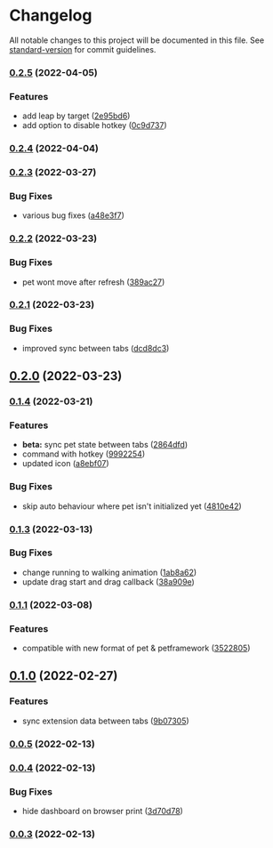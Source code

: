 # Changelog

All notable changes to this project will be documented in this file. See [standard-version](https://github.com/conventional-changelog/standard-version) for commit guidelines.

### [0.2.5](https://github.com/mokkapps/changelog-generator-demo/compare/v0.2.4...v0.2.5) (2022-04-05)


### Features

* add leap by target ([2e95bd6](https://github.com/mokkapps/changelog-generator-demo/commits/2e95bd6f3b11b9805d0d992b7af0cde98d2ca5b2))
* add option to disable hotkey ([0c9d737](https://github.com/mokkapps/changelog-generator-demo/commits/0c9d737c4c3ebe9f8e3dc786778fc2cd0dc42a55))

### [0.2.4](https://github.com/mokkapps/changelog-generator-demo/compare/v0.2.3...v0.2.4) (2022-04-04)

### [0.2.3](https://github.com/mokkapps/changelog-generator-demo/compare/v0.2.2...v0.2.3) (2022-03-27)


### Bug Fixes

* various bug fixes ([a48e3f7](https://github.com/mokkapps/changelog-generator-demo/commits/a48e3f7bbc6ac20ba79585189c2f47cbe952fbf4))

### [0.2.2](https://github.com/mokkapps/changelog-generator-demo/compare/v0.2.1...v0.2.2) (2022-03-23)


### Bug Fixes

* pet wont move after refresh ([389ac27](https://github.com/mokkapps/changelog-generator-demo/commits/389ac27520aec21d62fd29baaa47914f4df5258c))

### [0.2.1](https://github.com/mokkapps/changelog-generator-demo/compare/v0.2.0...v0.2.1) (2022-03-23)


### Bug Fixes

* improved sync between tabs ([dcd8dc3](https://github.com/mokkapps/changelog-generator-demo/commits/dcd8dc3eaeb33c55a8462fb47e4549972ca29c4b))

## [0.2.0](https://github.com/mokkapps/changelog-generator-demo/compare/v0.1.4...v0.2.0) (2022-03-23)

### [0.1.4](https://github.com/mokkapps/changelog-generator-demo/compare/v0.1.3...v0.1.4) (2022-03-21)


### Features

* **beta:** sync pet state between tabs ([2864dfd](https://github.com/mokkapps/changelog-generator-demo/commits/2864dfdc9c524330fc106b9dccca37a43fcbaebd))
* command with hotkey ([9992254](https://github.com/mokkapps/changelog-generator-demo/commits/99922544a2bbc50b1b40f824072496928a5caf72))
* updated icon ([a8ebf07](https://github.com/mokkapps/changelog-generator-demo/commits/a8ebf0742322780dddbbd93f84810522c7d3d430))


### Bug Fixes

* skip auto behaviour where pet isn't initialized yet ([4810e42](https://github.com/mokkapps/changelog-generator-demo/commits/4810e423fbf9b65f3fbd30a2f68b0d2d0439971b))

### [0.1.3](https://github.com/mokkapps/changelog-generator-demo/compare/v0.1.1...v0.1.3) (2022-03-13)


### Bug Fixes

* change running to walking animation ([1ab8a62](https://github.com/mokkapps/changelog-generator-demo/commits/1ab8a6264ed13ff21bf8f9dd9f967a4a2c461c43))
* update drag start and drag callback ([38a909e](https://github.com/mokkapps/changelog-generator-demo/commits/38a909eed207ed5b370b811e7a311cc16750e2ab))

### [0.1.1](https://github.com/mokkapps/changelog-generator-demo/compare/v0.1.0...v0.1.1) (2022-03-08)


### Features

* compatible with new format of pet & petframework ([3522805](https://github.com/mokkapps/changelog-generator-demo/commits/35228055f9586fcec5bedfffa8f94fbf02a08180))

## [0.1.0](https://github.com/mokkapps/changelog-generator-demo/compare/v0.0.5...v0.1.0) (2022-02-27)


### Features

* sync extension data between tabs ([9b07305](https://github.com/mokkapps/changelog-generator-demo/commits/9b07305c89166859ee7bd56eee889c3d1d3bb77b))

### [0.0.5](https://github.com/mokkapps/changelog-generator-demo/compare/v0.0.4...v0.0.5) (2022-02-13)

### [0.0.4](https://github.com/mokkapps/changelog-generator-demo/compare/v0.0.3...v0.0.4) (2022-02-13)


### Bug Fixes

*  hide dashboard on browser print ([3d70d78](https://github.com/mokkapps/changelog-generator-demo/commits/3d70d7858bc342c75ae9cf3d41186420b68d793b))

### [0.0.3](https://github.com/metapals/metapals-chromium/compare/v0.0.2...v0.0.3) (2022-02-13)
